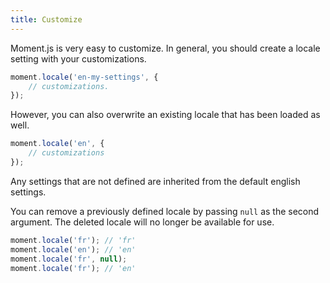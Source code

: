 ```yaml
---
title: Customize
---
```



Moment.js is very easy to customize. In general, you should create a locale setting with your customizations.

```javascript
moment.locale('en-my-settings', {
    // customizations.
});
```

However, you can also overwrite an existing locale that has been loaded as well.

```javascript
moment.locale('en', {
    // customizations
});
```

Any settings that are not defined are inherited from the default english settings.

You can remove a previously defined locale by passing `null` as the second argument.
The deleted locale will no longer be available for use.

```javascript
moment.locale('fr'); // 'fr'
moment.locale('en'); // 'en'
moment.locale('fr', null);
moment.locale('fr'); // 'en'
```
